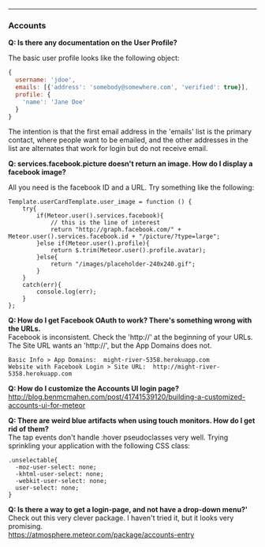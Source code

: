   


------------------------------------------------------------------
### Accounts

**Q: Is there any documentation on the User Profile?**  

The basic user profile looks like the following object:
````js
{
  username: 'jdoe',  
  emails: [{'address': 'somebody@somewhere.com', 'verified': true}],   
  profile: {
    'name': 'Jane Doe'
  }
}
````

The intention is that the first email address in the 'emails' list is the primary contact, where people want to be emailed, and the other addresses in the list are alternates that work for login but do not receive email.


**Q:  services.facebook.picture doesn't return an image. How do I display a facebook image?**  

All you need is the facebook ID and a URL.  Try something like the following:  

````
Template.userCardTemplate.user_image = function () {
    try{
        if(Meteor.user().services.facebook){
            // this is the line of interest
            return "http://graph.facebook.com/" + Meteor.user().services.facebook.id + "/picture/?type=large";
        }else if(Meteor.user().profile){
            return $.trim(Meteor.user().profile.avatar);
        }else{
            return "/images/placeholder-240x240.gif";
        }
    }
    catch(err){
        console.log(err);
    }
};
````

**Q:  How do I get Facebook OAuth to work?  There's something wrong with the URLs.**  
Facebook is inconsistent.  Check the 'http://' at the beginning of your URLs.  The Site URL wants an 'http://', but the App Domains does not.  

````
Basic Info > App Domains:  might-river-5358.herokuapp.com  
Website with Facebook Login > Site URL:  http://might-river-5358.herokuapp.com  
````

**Q:  How do I customize the Accounts UI login page?**  
http://blog.benmcmahen.com/post/41741539120/building-a-customized-accounts-ui-for-meteor  





**Q:  There are weird blue artifacts when using touch monitors.  How do I get rid of them?**  
The tap events don't handle :hover pseudoclasses very well.  Trying sprinkling your application with the following CSS class:

````
.unselectable{
  -moz-user-select: none;
  -khtml-user-select: none;
  -webkit-user-select: none;
  user-select: none;
}
````


**Q:  Is there a way to get a login-page, and not have a drop-down menu?'**  
Check out this very clever package.  I haven't tried it, but it looks very promising.    
https://atmosphere.meteor.com/package/accounts-entry  



